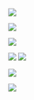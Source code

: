 ### 


![](https://i.imgur.com/A8gKm3Z.png)

![](https://i.imgur.com/tnvXet3.png)

![](https://i.imgur.com/KHbBv0n.png)

![](https://i.imgur.com/UThhA9p.png)
![](https://i.imgur.com/LAdPN0a.png)

![](https://i.imgur.com/8XdpbKe.png)

![](https://i.imgur.com/HwgxIeQ.png)